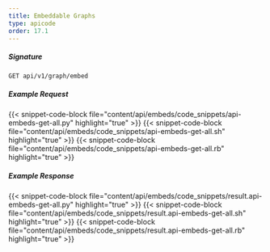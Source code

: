 ```yaml
---
title: Embeddable Graphs
type: apicode
order: 17.1
---
```


##### Signature
`GET api/v1/graph/embed`
##### Example Request
{{< snippet-code-block file="content/api/embeds/code_snippets/api-embeds-get-all.py" highlight="true" >}}
{{< snippet-code-block file="content/api/embeds/code_snippets/api-embeds-get-all.sh" highlight="true" >}}
{{< snippet-code-block file="content/api/embeds/code_snippets/api-embeds-get-all.rb" highlight="true" >}}
##### Example Response
{{< snippet-code-block file="content/api/embeds/code_snippets/result.api-embeds-get-all.py" highlight="true" >}}
{{< snippet-code-block file="content/api/embeds/code_snippets/result.api-embeds-get-all.sh" highlight="true" >}}
{{< snippet-code-block file="content/api/embeds/code_snippets/result.api-embeds-get-all.rb" highlight="true" >}}